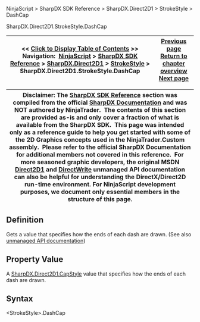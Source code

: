 ﻿
NinjaScript \> SharpDX SDK Reference \> SharpDX.Direct2D1 \> StrokeStyle \> DashCap

SharpDX.Direct2D1\.StrokeStyle.DashCap

| \<\< [Click to Display Table of Contents](sharpdx_direct2d1_strokestyle_dashcap.md) \>\> **Navigation:**     [NinjaScript](ninjascript.md) \> [SharpDX SDK Reference](sharpdx_sdk_reference.md) \> [SharpDX.Direct2D1](sharpdx_direct2d1.md) \> [StrokeStyle](sharpdx_direct2d1_strokestyle.md) \> SharpDX.Direct2D1\.StrokeStyle.DashCap | [Previous page](sharpdx_direct2d1_strokestyle.md) [Return to chapter overview](sharpdx_direct2d1_strokestyle.md) [Next page](sharpdx_direct2d1_strokestyle_dashescount.md) |
| --- | --- |

| Disclaimer: The [SharpDX SDK Reference](sharpdx_sdk_reference.md) section was compiled from the official [SharpDX Documentation](http://sharpdx.org/) and was NOT authored by NinjaTrader.  The contents of this section are provided as\-is and only cover a fraction of what is available from the SharpDX SDK.  This page was intended only as a reference guide to help you get started with some of the 2D Graphics concepts used in the NinjaTrader.Custom assembly.  Please refer to the official SharpDX Documentation for additional members not covered in this reference.  For more seasoned graphic developers, the original MSDN [Direct2D1](https://msdn.microsoft.com/en-us/library/windows/desktop/dd370990.aspx) and [DirectWrite](https://msdn.microsoft.com/en-us/library/windows/desktop/dd368038.aspx) unmanaged API documentation can also be helpful for understanding the DirectX/Direct2D run\-time environment. For NinjaScript development purposes, we document only essential members in the structure of this page. |
| --- |

## Definition
Gets a value that specifies how the ends of each dash are drawn. 
(See also [unmanaged API documentation](http://msdn.microsoft.com/en-us/library/dd372218.aspx))
 
## Property Value
A [SharpDX.Direct2D1\.CapStyle](sharpdx_direct2d1_capstyle.md) value that specifies how the ends of each dash are drawn.
 
## Syntax
\<StrokeStyle\>.DashCap
## 
## 
